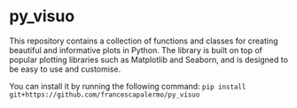 # py_visuo
This repository contains a collection of functions and classes for creating beautiful and informative plots in Python.  The library is built on top of popular plotting libraries such as Matplotlib and Seaborn, and is designed to be easy to use and customise.

You can install it by running the following command:
`pip install git+https://github.com/francescapalermo/py_visuo`